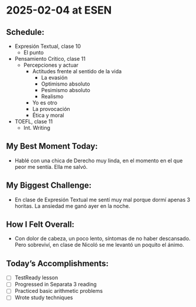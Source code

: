 # 2025-02-04 at ESEN

## Schedule:
- Expresión Textual, clase 10
	- El punto
- Pensamiento Crítico, clase 11
	- Percepciones y actuar
		- Actitudes frente al sentido de la vida
			- La evasión
			- Optimismo absoluto
			- Pesimismo absoluto
			- Realismo
		- Yo es otro
		- La provocación
		- Ética y moral
- TOEFL, clase 11
	- Int. Writing

## My Best Moment Today:
- Hablé con una chica de Derecho muy linda, en el momento en el que peor me sentía. Ella me salvó.

## My Biggest Challenge:
- En clase de Expresión Textual me sentí muy mal porque dormí apenas 3 horitas. La ansiedad me ganó ayer en la noche.

## How I Felt Overall:
- Con dolor de cabeza, un poco lento, síntomas de no haber descansado. Pero sobreviví, en clase de Nicoló se me levantó un poquito el ánimo.

## Today’s Accomplishments:
- [ ] TestReady lesson
- [ ] Progressed in Separata 3 reading
- [ ] Practiced basic arithmetic problems
- [ ] Wrote study techniques